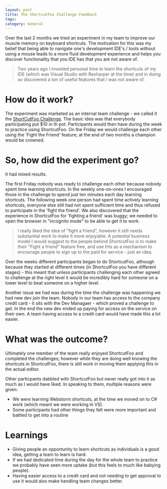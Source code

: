```yaml
---
layout: post
title: The ShortcutFoo Challenge Feedback 
tags: 
category: General
---
```

Over the last 2 months we tried an experiment in my team to improve our muscle memory on keyboard shortcuts. The motivation for this was my belief that being able to navigate one's development IDE's / tools without using a mouse leads to a more fluid development experience and helps you discover functionality that you IDE has that you are not aware of.

> Two years ago I invested personal time to learn the shortcuts of my IDE (which was Visual Studio with Resharper at the time) and in doing so discovered a ton of useful features that I was not aware of. 

# How do it work?

The experiment was marketed as an internal team challenge - we called it the [ShortCutFoo Challenge](http://blog.markpearl.co.za/ShortcutFoo-Challenge). The basic idea was that everybody participating put $10 in th pot. Participants would then have during the week to practice using ShortcutFoo. On the Friday we would challenge each other using the 'Fight the Friend' feature; at the end of two months a champion would be crowned. 

# So, how did the experiment go?

It had mixed results. 

The first Friday nobody was ready to challenge each other because nobody spent time learning shortcuts. In the weekly one-on-ones I encouraged those in the challenge to spend just ten minutes each day learning shortcuts. The following week one person had spent time actively learning shortcuts, everyone else still had not spent sufficient time and thus refused to participate in the 'fight the friend'. We also discovered that the experience in ShortcutFoo for 'fighting a friend' was buggy; we needed to open the browser in "incognito mode" to be able to get it to work. 

> I really liked the idea of "fight a friend", however it still needs substantial work to make it more enjoyable. A potential business model I would suggest to the people behind ShortcutFoo is to make their "Fight a friend" feature free, and use this as a mechanism to encourage people to sign up to the paid for service - just an idea.

Over the weeks different participants began to do ShortcutFoo, although because they started at different times (in ShortcutFoo you have different stages) - this meant that unless participants challenging each other agreed to challenge at the right level it would be incredibly hard for someone on a lower level to beat someone on a higher level.

Another issue we had was during the time the challenge was happening we had new dev join the team. Nobody in our team has access to the company credit card - it sits with the Dev Managaer - which proved a challenge to get. In the end the new dev ended up paying for access on the service on their own. A team having access to a credit card would have made this a lot easier.

# What was the outcome?

Ultimately one member of the team really enjoyed ShortcutFoo and completed the challenges; however while they are doing well knowing the shortcuts in ShortcutFoo, there is still work in moving them applying this in the actual editor.

Other particpants dabbled with ShortcutFoo but never really got into it as much as I would have liked. In speaking to them, multiple reasons were given:

* We were learning Webstorm shortcuts, at the time we moved on to C# work (which meant we were working in VS).
* Some participants had other things they felt were more important and battled to get into a routine

# Learnings

* Giving people an opportunity to learn shortcuts as individuals is a good idea, getting a team to learn is hard.  
* If we had dedicated time during the day for the whole team to practice we probably have seen more uptake (but this feels to much like babying people).  
* Having easier access to a credit card and not needing to get approval to use it would also make handling team changes better.  


